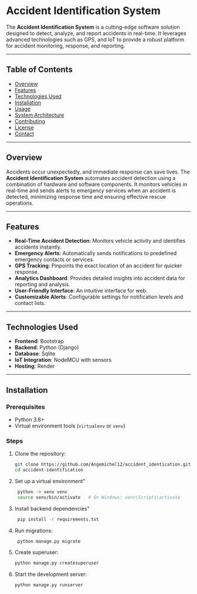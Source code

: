 # Accident Identification System

The **Accident Identification System** is a cutting-edge software solution designed to detect, analyze, and report accidents in real-time. It leverages advanced technologies such as GPS, and IoT to provide a robust platform for accident monitoring, response, and reporting.

---

## Table of Contents

- [Overview](#overview)
- [Features](#features)
- [Technologies Used](#technologies-used)
- [Installation](#installation)
- [Usage](#usage)
- [System Architecture](#system-architecture)
- [Contributing](#contributing)
- [License](#license)
- [Contact](#contact)

---

## Overview

Accidents occur unexpectedly, and immediate response can save lives. The **Accident Identification System** automates accident detection using a combination of hardware and software components. It monitors vehicles in real-time and sends alerts to emergency services when an accident is detected, minimizing response time and ensuring effective rescue operations.

---

## Features

- **Real-Time Accident Detection**: Monitors vehicle activity and identifies accidents instantly.
- **Emergency Alerts**: Automatically sends notifications to predefined emergency contacts or services.
- **GPS Tracking**: Pinpoints the exact location of an accident for quicker response.
- **Analytics Dashboard**: Provides detailed insights into accident data for reporting and analysis.
- **User-Friendly Interface**: An intuitive interface for web.
- **Customizable Alerts**: Configurable settings for notification levels and contact lists.

---

## Technologies Used

- **Frontend**: Bootstrap
- **Backend**: Python (Django)
- **Database**: Sqlite
- **IoT Integration**: NodeMCU with sensors
- **Hosting**: Render

---

## Installation

### Prerequisites

- Python 3.8+
- Virtual environment tools (`virtualenv` or `venv`)

### Steps

1. Clone the repository:
   ```bash
   git clone https://github.com/Angemichel12/accident_identication.git
   cd accident-identification
   ```
2. Set up a virtual environment"
   ```bash
    python -m venv venv
    source venv/bin/activate   # On Windows: venv\Scripts\activate
   ```
3. Install backend dependencies"
   ```bash
    pip install -r requirements.txt
   ```
4. Run migrations:
   ```bash
    python manage.py migrate
   ```
5. Create superuser:
   ```bash
   python manage.py createsuperuser
   ```
6. Start the development server:
   ```bash
   python manage.py runserver
   ```
